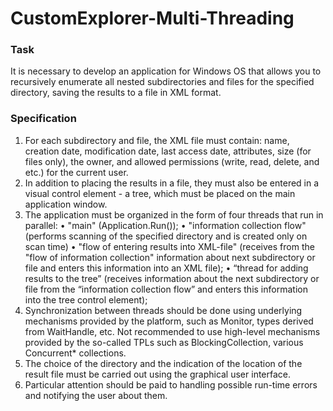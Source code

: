# CustomExplorer-Multi-Threading

### Task
It is necessary to develop an application for Windows OS that allows you to recursively enumerate 
all nested subdirectories and files for the specified directory, saving the results to a file in XML format.

### Specification
1. For each subdirectory and file, the XML file must contain: 
name, creation date, modification date, last access date, attributes, 
size (for files only), 
the owner, and allowed permissions (write, read, delete, and etc.) for the current user.
2. In addition to placing the results in a file, they must also be entered in a visual control element - a tree, 
which must be placed on the main application window.
3. The application must be organized in the form of four threads that run in parallel:
• "main" (Application.Run());
• "information collection flow" (performs scanning of the specified directory and is created only on
scan time)
• "flow of entering results into XML-file" (receives from the "flow of information collection" information about
next subdirectory or file and enters this information into an XML file);
• “thread for adding results to the tree” (receives information about the next subdirectory or file from 
the “information collection flow” and enters this information into the tree control element);
4. Synchronization between threads should be done using underlying mechanisms provided by the platform, such as Monitor, 
types derived from WaitHandle, etc. Not recommended to use high-level mechanisms provided by the so-called
 TPLs such as BlockingCollection, various Concurrent* collections.
5. The choice of the directory and the indication of the location of the result file must be carried out 
using the graphical user interface.
6. Particular attention should be paid to handling possible run-time errors and notifying the user about them.